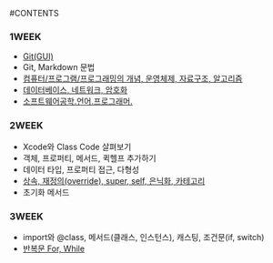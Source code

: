 #CONTENTS

### 1WEEK

- [Git(GUI)](https://github.com/hansonjung/i.hanson.jung/blob/master/0109_git/0109git.md)
- Git, Markdown 문법
- [컴퓨터/프로그램/프로그래밍의 개념, 운영체제, 자료구조, 알고리즘](https://github.com/hansonjung/i.hanson.jung/blob/master/0111_운영체제.자료구조.알고리즘.md)
- [데이터베이스, 네트워크, 암호화](https://github.com/hansonjung/i.hanson.jung/blob/master/0112_데이터베이스.네트워크.암호화.md)
- [소프트웨어공학.언어.프로그래머.](https://github.com/hansonjung/i.hanson.jung/blob/master/0113_소프트웨어공학.언어.프로그래머.md)

### 2WEEK

- Xcode와 Class Code 살펴보기
- 객체, 프로퍼티, 메서드, 퀵헬프 추가하기
- 데이터 타입, 프로퍼티 접근, 다형성
- [상속, 재정의(override), super, self, 은닉화, 카테고리](https://github.com/hansonjung/i.hanson.jung/blob/master/0119_상속.재정의.은닉화.카테고리/0119_상속.재정의.은닉화.카테고리.md)
- 초기화 메서드

### 3WEEK

- import와 @class, 메서드(클래스, 인스턴스), 캐스팅, 조건문(if, switch)
- [반복문 For, While](https://github.com/hansonjung/i.hanson.jung/blob/master/0201_반복문/README.md)

